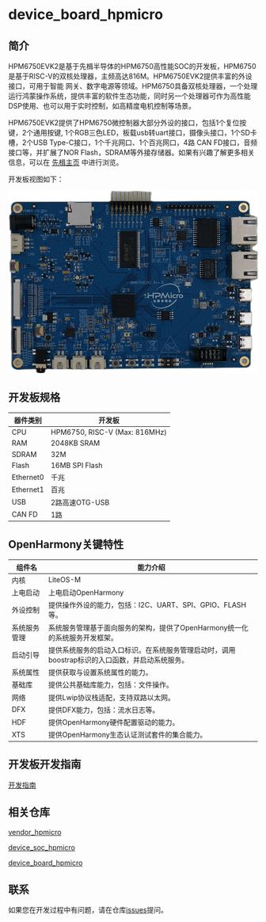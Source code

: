 # device_board_hpmicro

## 简介

HPM6750EVK2是基于先楫半导体的HPM6750高性能SOC的开发板，HPM6750是基于RISC-V的双核处理器，主频高达816M。HPM6750EVK2提供丰富的外设接口，可用于智能 网关、数字电源等领域。HPM6750具备双核处理器，一个处理运行鸿蒙操作系统，提供丰富的软件生态功能，同时另一个处理器可作为高性能DSP使用、也可以用于实时控制，如高精度电机控制等场景。

HPM6750EVK2提供了HPM6750微控制器大部分外设的接口，包括1个复位按键，2个通用按键, 1个RGB三色LED，板载usb转uart接口，摄像头接口，1个SD卡槽，2个USB Type-C接口，1个千兆网口、1个百兆网口，4路 CAN FD接口，音频接口等，并扩展了NOR Flash，SDRAM等外接存储器。如果有兴趣了解更多相关信息，可以在 [先楫主页](http://www.hpmicro.com/resources/resources.html) 中进行浏览。

开发板视图如下：

![开发板视图](figures/hpm6750evk2.png)

## 开发板规格

| 器件类别     |              开发板              |
| ---------- | -------------------------------- |
| CPU        | HPM6750, RISC-V (Max: 816MHz) |
| RAM        | 2048KB SRAM |
| SDRAM      | 32M
| Flash      | 16MB SPI Flash |
| Ethernet0  | 千兆 |
| Ethernet1  | 百兆 |
| USB        | 2路高速OTG-USB |
| CAN FD     | 1路 |

## OpenHarmony关键特性

| 组件名       | 能力介绍                                                                                       |
| -------------- | ------------------------------------------------------------------------------------------------ |
| 内核         | LiteOS-M                                                                                        |
| 上电启动     | 上电启动OpenHarmony                                                                          |
| 外设控制     | 提供操作外设的能力，包括：I2C、UART、SPI、GPIO、FLASH等。                      |
| 系统服务管理 | 系统服务管理基于面向服务的架构，提供了OpenHarmony统一化的系统服务开发框架。                  |
| 启动引导     | 提供系统服务的启动入口标识。在系统服务管理启动时，调用boostrap标识的入口函数，并启动系统服务。 |
| 系统属性     | 提供获取与设置系统属性的能力。                                                                   |
| 基础库       | 提供公共基础库能力，包括：文件操作。                                                      |
| 网络       | 提供Lwip协议栈适配，支持双路以太网。                                                      |
| DFX          | 提供DFX能力，包括：流水日志等。                                                     |
| HDF           | 提供OpenHarmony硬件配置驱动的能力。                                                         |
| XTS          | 提供OpenHarmony生态认证测试套件的集合能力。                                                    |

## 开发板开发指南

[开发指南](https://gitee.com/openharmony/device_soc_hpmicro)

## 相关仓库

[vendor_hpmicro](https://gitee.com/openharmony/vendor_hpmicro)

[device_soc_hpmicro](https://gitee.com/openharmony/device_soc_hpmicro)

[device_board_hpmicro](https://gitee.com/openharmony/device_board_hpmicro)

## 联系

如果您在开发过程中有问题，请在仓库[issues](https://gitee.com/openharmony/device_board_hpmicro/issues)提问。